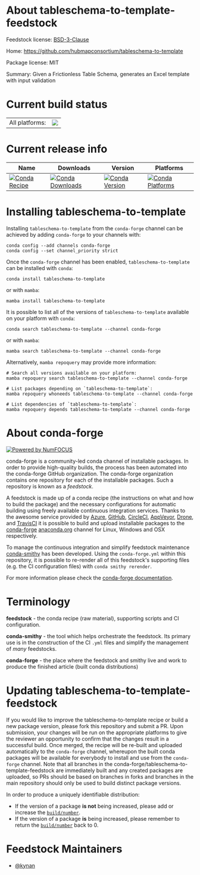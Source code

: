 About tableschema-to-template-feedstock
=======================================

Feedstock license: [BSD-3-Clause](https://github.com/conda-forge/tableschema-to-template-feedstock/blob/main/LICENSE.txt)

Home: https://github.com/hubmapconsortium/tableschema-to-template

Package license: MIT

Summary: Given a Frictionless Table Schema, generates an Excel template with input validation

Current build status
====================


<table><tr><td>All platforms:</td>
    <td>
      <a href="https://dev.azure.com/conda-forge/feedstock-builds/_build/latest?definitionId=18632&branchName=main">
        <img src="https://dev.azure.com/conda-forge/feedstock-builds/_apis/build/status/tableschema-to-template-feedstock?branchName=main">
      </a>
    </td>
  </tr>
</table>

Current release info
====================

| Name | Downloads | Version | Platforms |
| --- | --- | --- | --- |
| [![Conda Recipe](https://img.shields.io/badge/recipe-tableschema--to--template-green.svg)](https://anaconda.org/conda-forge/tableschema-to-template) | [![Conda Downloads](https://img.shields.io/conda/dn/conda-forge/tableschema-to-template.svg)](https://anaconda.org/conda-forge/tableschema-to-template) | [![Conda Version](https://img.shields.io/conda/vn/conda-forge/tableschema-to-template.svg)](https://anaconda.org/conda-forge/tableschema-to-template) | [![Conda Platforms](https://img.shields.io/conda/pn/conda-forge/tableschema-to-template.svg)](https://anaconda.org/conda-forge/tableschema-to-template) |

Installing tableschema-to-template
==================================

Installing `tableschema-to-template` from the `conda-forge` channel can be achieved by adding `conda-forge` to your channels with:

```
conda config --add channels conda-forge
conda config --set channel_priority strict
```

Once the `conda-forge` channel has been enabled, `tableschema-to-template` can be installed with `conda`:

```
conda install tableschema-to-template
```

or with `mamba`:

```
mamba install tableschema-to-template
```

It is possible to list all of the versions of `tableschema-to-template` available on your platform with `conda`:

```
conda search tableschema-to-template --channel conda-forge
```

or with `mamba`:

```
mamba search tableschema-to-template --channel conda-forge
```

Alternatively, `mamba repoquery` may provide more information:

```
# Search all versions available on your platform:
mamba repoquery search tableschema-to-template --channel conda-forge

# List packages depending on `tableschema-to-template`:
mamba repoquery whoneeds tableschema-to-template --channel conda-forge

# List dependencies of `tableschema-to-template`:
mamba repoquery depends tableschema-to-template --channel conda-forge
```


About conda-forge
=================

[![Powered by
NumFOCUS](https://img.shields.io/badge/powered%20by-NumFOCUS-orange.svg?style=flat&colorA=E1523D&colorB=007D8A)](https://numfocus.org)

conda-forge is a community-led conda channel of installable packages.
In order to provide high-quality builds, the process has been automated into the
conda-forge GitHub organization. The conda-forge organization contains one repository
for each of the installable packages. Such a repository is known as a *feedstock*.

A feedstock is made up of a conda recipe (the instructions on what and how to build
the package) and the necessary configurations for automatic building using freely
available continuous integration services. Thanks to the awesome service provided by
[Azure](https://azure.microsoft.com/en-us/services/devops/), [GitHub](https://github.com/),
[CircleCI](https://circleci.com/), [AppVeyor](https://www.appveyor.com/),
[Drone](https://cloud.drone.io/welcome), and [TravisCI](https://travis-ci.com/)
it is possible to build and upload installable packages to the
[conda-forge](https://anaconda.org/conda-forge) [anaconda.org](https://anaconda.org/)
channel for Linux, Windows and OSX respectively.

To manage the continuous integration and simplify feedstock maintenance
[conda-smithy](https://github.com/conda-forge/conda-smithy) has been developed.
Using the ``conda-forge.yml`` within this repository, it is possible to re-render all of
this feedstock's supporting files (e.g. the CI configuration files) with ``conda smithy rerender``.

For more information please check the [conda-forge documentation](https://conda-forge.org/docs/).

Terminology
===========

**feedstock** - the conda recipe (raw material), supporting scripts and CI configuration.

**conda-smithy** - the tool which helps orchestrate the feedstock.
                   Its primary use is in the construction of the CI ``.yml`` files
                   and simplify the management of *many* feedstocks.

**conda-forge** - the place where the feedstock and smithy live and work to
                  produce the finished article (built conda distributions)


Updating tableschema-to-template-feedstock
==========================================

If you would like to improve the tableschema-to-template recipe or build a new
package version, please fork this repository and submit a PR. Upon submission,
your changes will be run on the appropriate platforms to give the reviewer an
opportunity to confirm that the changes result in a successful build. Once
merged, the recipe will be re-built and uploaded automatically to the
`conda-forge` channel, whereupon the built conda packages will be available for
everybody to install and use from the `conda-forge` channel.
Note that all branches in the conda-forge/tableschema-to-template-feedstock are
immediately built and any created packages are uploaded, so PRs should be based
on branches in forks and branches in the main repository should only be used to
build distinct package versions.

In order to produce a uniquely identifiable distribution:
 * If the version of a package **is not** being increased, please add or increase
   the [``build/number``](https://docs.conda.io/projects/conda-build/en/latest/resources/define-metadata.html#build-number-and-string).
 * If the version of a package **is** being increased, please remember to return
   the [``build/number``](https://docs.conda.io/projects/conda-build/en/latest/resources/define-metadata.html#build-number-and-string)
   back to 0.

Feedstock Maintainers
=====================

* [@kynan](https://github.com/kynan/)

